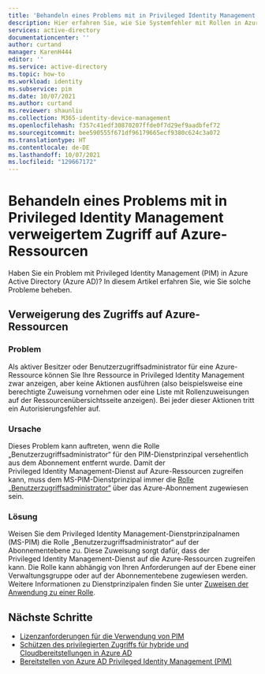 ```yaml
---
title: 'Behandeln eines Problems mit in Privileged Identity Management verweigertem Zugriff auf Ressourcen: Azure Active Directory | Microsoft-Dokumentation'
description: Hier erfahren Sie, wie Sie Systemfehler mit Rollen in Azure AD Privileged Identity Management (PIM) behandeln.
services: active-directory
documentationcenter: ''
author: curtand
manager: KarenH444
editor: ''
ms.service: active-directory
ms.topic: how-to
ms.workload: identity
ms.subservice: pim
ms.date: 10/07/2021
ms.author: curtand
ms.reviewer: shaunliu
ms.collection: M365-identity-device-management
ms.openlocfilehash: f357c41edf30870207ffde0f7d29ef9aadbfef72
ms.sourcegitcommit: bee590555f671df96179665ecf9380c624c3a072
ms.translationtype: HT
ms.contentlocale: de-DE
ms.lasthandoff: 10/07/2021
ms.locfileid: "129667172"
---
```

# <a name="troubleshoot-access-to-azure-resources-denied-in-privileged-identity-management"></a>Behandeln eines Problems mit in Privileged Identity Management verweigertem Zugriff auf Azure-Ressourcen

Haben Sie ein Problem mit Privileged Identity Management (PIM) in Azure Active Directory (Azure AD)? In diesem Artikel erfahren Sie, wie Sie solche Probleme beheben.

## <a name="access-to-azure-resources-denied"></a>Verweigerung des Zugriffs auf Azure-Ressourcen

### <a name="problem"></a>Problem

Als aktiver Besitzer oder Benutzerzugriffsadministrator für eine Azure-Ressource können Sie Ihre Ressource in Privileged Identity Management zwar anzeigen, aber keine Aktionen ausführen (also beispielsweise eine berechtigte Zuweisung vornehmen oder eine Liste mit Rollenzuweisungen auf der Ressourcenübersichtsseite anzeigen). Bei jeder dieser Aktionen tritt ein Autorisierungsfehler auf.

### <a name="cause"></a>Ursache

Dieses Problem kann auftreten, wenn die Rolle „Benutzerzugriffsadministrator“ für den PIM-Dienstprinzipal versehentlich aus dem Abonnement entfernt wurde. Damit der Privileged Identity Management-Dienst auf Azure-Ressourcen zugreifen kann, muss dem MS-PIM-Dienstprinzipal immer die [Rolle „Benutzerzugriffsadministrator“](../../role-based-access-control/built-in-roles.md#user-access-administrator) über das Azure-Abonnement zugewiesen sein.

### <a name="resolution"></a>Lösung

Weisen Sie dem Privileged Identity Management-Dienstprinzipalnamen (MS-PIM) die Rolle „Benutzerzugriffsadministrator“ auf der Abonnementebene zu. Diese Zuweisung sorgt dafür, dass der Privileged Identity Management-Dienst auf die Azure-Ressourcen zugreifen kann. Die Rolle kann abhängig von Ihren Anforderungen auf der Ebene einer Verwaltungsgruppe oder auf der Abonnementebene zugewiesen werden. Weitere Informationen zu Dienstprinzipalen finden Sie unter [Zuweisen der Anwendung zu einer Rolle](../develop/howto-create-service-principal-portal.md#assign-a-role-to-the-application).

## <a name="next-steps"></a>Nächste Schritte

- [Lizenzanforderungen für die Verwendung von PIM](subscription-requirements.md)
- [Schützen des privilegierten Zugriffs für hybride und Cloudbereitstellungen in Azure AD](../roles/security-planning.md?toc=%2fazure%2factive-directory%2fprivileged-identity-management%2ftoc.json)
- [Bereitstellen von Azure AD Privileged Identity Management (PIM)](pim-deployment-plan.md)